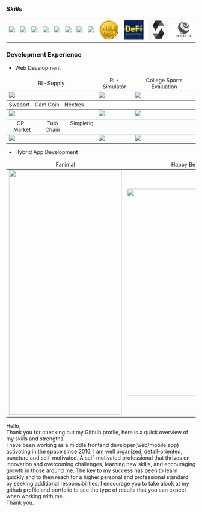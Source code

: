 
### **_Skills_**
<table>
  <tr>
      <td><img src="https://cdn.iconscout.com/icon/free/png-128/react-1175109.png" width="200"></td>
      <td><img src="https://www.kindpng.com/picc/m/765-7652239_react-native-svg-logo-hd-png-download.png" width="200"></td>
      <td><img src="https://www.logodesignlove.com/wp-content/uploads/2010/03/next-logo-paul-rand-1.jpg" width="200"></td>
      <td><img src="https://cdn.iconscout.com/icon/free/png-128/vue-282497.png" width="200"></td>
      <td><img src="https://cdn.iconscout.com/icon/free/png-128/node-1174925.png" width="200"></td>
      <td><img src="https://i.ytimg.com/vi/N3AEAC7wZdo/maxresdefault.jpg" width="200"></td>
      <td><img src="https://www.pngfind.com/pngs/m/452-4521456_scss-logo-hd-png-download.png" width="200"></td>
      <td><img src="https://spng.subpng.com/20180526/okf/kisspng-ethereum-t-shirt-cryptocurrency-bitcoin-blockchain-5b090829a2c4d9.1765357715273185696667.jpg" width="200"></td>
      <td><img src="https://github.com/kroim/profile/blob/master/icons/icon_nft.png?raw=true" width="200"></td>
      <td><img src="https://github.com/kroim/profile/blob/master/icons/icon_defi.png?raw=true" width="200"></td>
      <td><img src="https://github.com/kroim/profile/blob/master/icons/icon_solidity.png?raw=true" width="200"></td>
      <td><img src="https://github.com/kroim/profile/blob/master/icons/icon_truffle.png?raw=true" width="200"></td>      
  </tr>  
</table>

### Development Experience

- Web Development
<table>
    <thead align="center">
        <tr>
            <td>RL-Supply</td>           
            <td>RL-Simulator</td>           
            <td>College Sports Evaluation</td>
        </tr>
    </thead>
    <tr>
        <td>
            <a href="https://rocket-league.com/">
                <img src="https://jin-lyu-dev.vercel.app/projects/supply.png" width="300">
            </a>
        </td>
        <td>
            <a href="https://rlsimulator.pages.dev/">
                <img src="https://jin-lyu-dev.vercel.app/projects/sim.png" width="300">
            </a>
        </td> 
        <td>
            <a href="https://cseval.com/">
                <img src="https://jin-lyu-dev.vercel.app/projects/cseDefault.png" width="300">
            </a>
        </td>               
    </tr>
    <thead align="center">
        <tr style="display: flex">
            <td>Swaport</td>
            <td>Cam Coin</td>
            <td>Nextres</td>
        </tr>
    </thead>
    <tr>
        <td>
            <a href="https://swaport.vercel.app/" target="_blank">
                <img src="https://jin-lyu-dev.vercel.app/projects/swaport.png" width="300">
            </a>
        </td>
        <td>
            <a href="https://camcoin-dev.vercel.app/" target="_blank">
                <img src="https://jin-lyu-dev.vercel.app/projects/camcoin.png" width="300" >
            </a>
        </td>
        <td>
            <a href="https://commercial.nextres.com/" target="_blank">
                <img src="https://jin-lyu-dev.vercel.app/projects/eCom.png" width="300">
            </a>
        </td>                       
    </tr>   
   <thead align="center">
        <tr style="display: flex">
            <td>OP-Market</td>
            <td>Tulo Chain</td>
            <td>Simplerig</td>
        </tr>
    </thead>
    <tr>
        <td>
            <a href="https://op-market.vercel.app/" target="_blank">
                <img src="https://jin-lyu-dev.vercel.app/projects/market.png" width="300">
            </a>
        </td>
        <td>
            <a href="https://www.tulochain.com/" target="_blank">
                <img src="https://jin-lyu-dev.vercel.app/projects/tulo.png" width="300" >
            </a>
        </td>
        <td>
            <a href="https://simplerig.herokuapp.com/" target="_blank">
                <img src="https://jin-lyu-dev.vercel.app/projects/simple.png" width="300">
            </a>
        </td>                       
    </tr>  
</table>

- Hybrid App Development
<table>
    <thead align="center">
        <tr>
            <td>Fanimal</td>
            <td>Happy Be</td>
            <td>StrikeTec</td>
        </tr>
    </thead>
    <tr>
        <td>
            <a href="https://apps.apple.com/al/app/fanimal/id1598427777">
                <img src="https://jin-lyu-dev.vercel.app/projects/fanimal.png" width="300" height="650">
            </a>
        </td>          
        <td>
            <a href="https://play.google.com/store/apps/details?id=com.eikard.version">
                <img src="https://play-lh.googleusercontent.com/0yofnveljsXLosh_ZOX8dX1Iy0y1Rk2ehbcOhv0CEEF-MdVNVds1yCy9lQzXQXbxP10=w1440-h620-rw" width="300" height="550">
            </a>
        </td>   
        <td>
            <a href="https://play.google.com/store/apps/details?id=com.striketec.mobile">
                <img src="https://play-lh.googleusercontent.com/B2gWGxF3dfoklxTLtrwF30yuU8fuHS1vCJ4puthl8wguNCMQva85AloZZ8YcVdyRqw=w1440-h620-rw" width="300" height="550">
            </a>
        </td> 
    </tr>  
</table>


Hello,<br />
Thank you for checking out my Github profile, here is a quick overview of my skills and strengths.<br />
I have been working as a middle frontend developer(web/mobile app) activating in the space since 2016.
I am well organized, detail-oriented, puncture and self-motivated.
A self-motivated professional that thrives on innovation and overcoming challenges, learning new skills, and encouraging growth in those around me.
The key to my success has been to learn quickly and to then reach for a higher personal and professional standard by seeking additional responsibilities.
I encourage you to take alook at my github profile and portfolio to see the type of results that you can expect when working with me.
<br />
Thank you.
